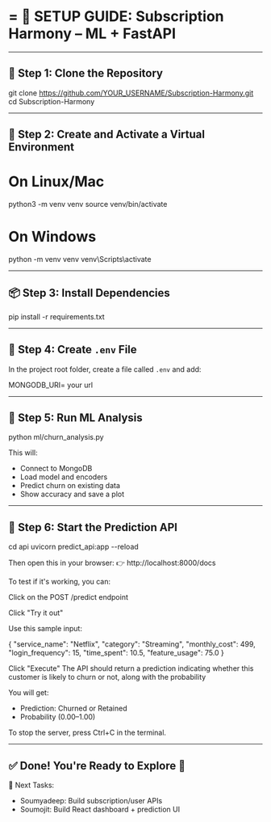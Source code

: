 =
🔧 SETUP GUIDE: Subscription Harmony – ML + FastAPI
=


-------------
📁 Step 1: Clone the Repository
--------------
git clone https://github.com/YOUR_USERNAME/Subscription-Harmony.git
cd Subscription-Harmony

-----------
🐍 Step 2: Create and Activate a Virtual Environment
-------------
# On Linux/Mac
python3 -m venv venv
source venv/bin/activate

# On Windows
python -m venv venv
venv\Scripts\activate


-----------------------------------------
📦 Step 3: Install Dependencies
-----------------------------------------
pip install -r requirements.txt



--------------
🧪 Step 4: Create `.env` File
---------------
In the project root folder, create a file called `.env` and add:

MONGODB_URI= your url


----------
🧠 Step 5: Run ML Analysis 
----------
python ml/churn_analysis.py

This will:
- Connect to MongoDB
- Load model and encoders
- Predict churn on existing data
- Show accuracy and save a plot



---------------
🚀 Step 6: Start the Prediction API
---------------
cd api
uvicorn predict_api:app --reload

Then open this in your browser:
👉 http://localhost:8000/docs

To test if it's working, you can:

Click on the POST /predict endpoint

Click "Try it out"

Use this sample input:

{
  "service_name": "Netflix",
  "category": "Streaming",
  "monthly_cost": 499,
  "login_frequency": 15,
  "time_spent": 10.5,
  "feature_usage": 75.0
}

Click "Execute"
The API should return a prediction indicating whether this customer is likely to churn or not, along with the probability

You will get:
- Prediction: Churned or Retained
- Probability (0.00–1.00)

To stop the server, press Ctrl+C in the terminal.

-----------------------------------------
✅ Done! You're Ready to Explore 🎉
-----------------------------------------

📌 Next Tasks:
- Soumyadeep: Build subscription/user APIs
- Soumojit: Build React dashboard + prediction UI


